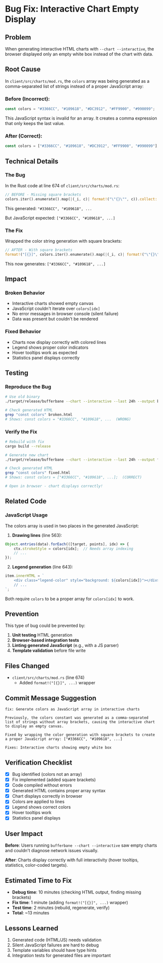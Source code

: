# Bug Fix: Interactive Chart Empty Display

## Problem

When generating interactive HTML charts with `--chart --interactive`, the browser displayed only an empty white box instead of the chart with data.

## Root Cause

In `client/src/charts/mod.rs`, the `colors` array was being generated as a comma-separated list of strings instead of a proper JavaScript array:

### Before (Incorrect):
```javascript
const colors = "#3366CC", "#109618", "#DC3912", "#FF9900", "#990099";
```

This JavaScript syntax is invalid for an array. It creates a comma expression that only keeps the last value.

### After (Correct):
```javascript
const colors = ["#3366CC", "#109618", "#DC3912", "#FF9900", "#990099"];
```

## Technical Details

### The Bug

In the Rust code at line 674 of `client/src/charts/mod.rs`:

```rust
// BEFORE - Missing square brackets
colors.iter().enumerate().map(|(_i, c)| format!("\"{}\"", c)).collect::<Vec<_>>().join(", "),
```

This generated: `"#3366CC", "#109618", ...`

But JavaScript expected: `["#3366CC", "#109618", ...]`

### The Fix

Wrapped the color string generation with square brackets:

```rust
// AFTER - With square brackets
format!("[{}]", colors.iter().enumerate().map(|(_i, c)| format!("\"{}\"", c)).collect::<Vec<_>>().join(", ")),
```

This now generates: `["#3366CC", "#109618", ...]`

## Impact

### Broken Behavior
- Interactive charts showed empty canvas
- JavaScript couldn't iterate over `colors[idx]`
- No error messages in browser console (silent failure)
- Data was present but couldn't be rendered

### Fixed Behavior
- Charts now display correctly with colored lines
- Legend shows proper color indicators
- Hover tooltips work as expected
- Statistics panel displays correctly

## Testing

### Reproduce the Bug
```bash
# Use old binary
./target/release/bufferbane --chart --interactive --last 24h --output broken.html

# Check generated HTML
grep "const colors" broken.html
# Shows: const colors = "#3366CC", "#109618", ...  (WRONG)
```

### Verify the Fix
```bash
# Rebuild with fix
cargo build --release

# Generate new chart
./target/release/bufferbane --chart --interactive --last 24h --output fixed.html

# Check generated HTML
grep "const colors" fixed.html
# Shows: const colors = ["#3366CC", "#109618", ...];  (CORRECT)

# Open in browser - chart displays correctly!
```

## Related Code

### JavaScript Usage
The colors array is used in two places in the generated JavaScript:

1. **Drawing lines** (line 563):
```javascript
Object.entries(data).forEach(([target, points], idx) => {
    ctx.strokeStyle = colors[idx];  // Needs array indexing
    // ...
});
```

2. **Legend generation** (line 643):
```javascript
item.innerHTML = `
    <div class="legend-color" style="background: ${colors[idx]}"></div>
    // ...
`;
```

Both require `colors` to be a proper array for `colors[idx]` to work.

## Prevention

This type of bug could be prevented by:

1. **Unit testing** HTML generation
2. **Browser-based integration tests** 
3. **Linting generated JavaScript** (e.g., with a JS parser)
4. **Template validation** before file write

## Files Changed

- `client/src/charts/mod.rs` (line 674)
  - Added `format!("[{}]", ...)` wrapper

## Commit Message Suggestion

```
fix: Generate colors as JavaScript array in interactive charts

Previously, the colors constant was generated as a comma-separated
list of strings without array brackets, causing the interactive chart
to display an empty canvas.

Fixed by wrapping the color generation with square brackets to create
a proper JavaScript array: ["#3366CC", "#109618", ...]

Fixes: Interactive charts showing empty white box
```

## Verification Checklist

- [x] Bug identified (colors not an array)
- [x] Fix implemented (added square brackets)
- [x] Code compiled without errors
- [x] Generated HTML contains proper array syntax
- [x] Chart displays correctly in browser
- [x] Colors are applied to lines
- [x] Legend shows correct colors
- [x] Hover tooltips work
- [x] Statistics panel displays

## User Impact

**Before**: Users running `bufferbane --chart --interactive` saw empty charts and couldn't diagnose network issues visually.

**After**: Charts display correctly with full interactivity (hover tooltips, statistics, color-coded targets).

## Estimated Time to Fix

- **Debug time**: 10 minutes (checking HTML output, finding missing brackets)
- **Fix time**: 1 minute (adding `format!("[{}]", ...)` wrapper)
- **Test time**: 2 minutes (rebuild, regenerate, verify)
- **Total**: ~13 minutes

## Lessons Learned

1. Generated code (HTML/JS) needs validation
2. Silent JavaScript failures are hard to debug
3. Template variables should have type hints
4. Integration tests for generated files are important

